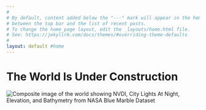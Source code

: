 ```yaml
---
#
# By default, content added below the "---" mark will appear in the home page
# between the top bar and the list of recent posts.
# To change the home page layout, edit the _layouts/home.html file.
# See: https://jekyllrb.com/docs/themes/#overriding-theme-defaults
#
layout: default #home
---
```

# The World Is Under Construction
![Composite image of the world showing NVDI, City Lights At Night, Elevation, and Bathymetry from NASA Blue Marble Dataset]({{site.url}}assets/images/2022-11-20/NDVIWORLD.jpg "NDVIWORLD")
